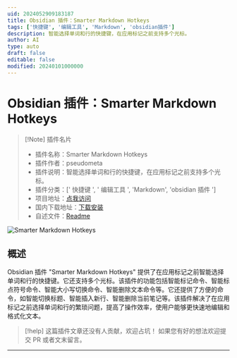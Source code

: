 ```yaml
---
uid: 2024052909183187
title: Obsidian 插件：Smarter Markdown Hotkeys
tags: ['快捷键', '编辑工具', 'Markdown', 'obsidian插件']
description: 智能选择单词和行的快捷键，在应用标记之前支持多个光标。
author: AI
type: auto
draft: false
editable: false
modified: 20240101000000
---
```


# Obsidian 插件：Smarter Markdown Hotkeys

> [!Note] 插件名片
> - 插件名称：Smarter Markdown Hotkeys
> - 插件作者：pseudometa
> - 插件说明：智能选择单词和行的快捷键，在应用标记之前支持多个光标。
> - 插件分类：[' 快捷键 ', ' 编辑工具 ', 'Markdown', 'obsidian 插件 ']
> - 项目地址：[点我访问](https://github.com/chrisgrieser/obsidian-smarter-md-hotkeys)
> - 国内下载地址：[下载安装](https://pkmer.cn/products/plugin/pluginMarket/?obsidian-smarter-md-hotkeys)
> - 自述文件：[Readme](https://ghproxy.net/https://raw.githubusercontent.com/chrisgrieser/obsidian-smarter-md-hotkeys/master/README.md)

![Smarter Markdown Hotkeys](https://cdn.pkmer.cn/covers/obsidian-smarter-md-hotkeys_new.gif!pkmer)

## 概述

Obsidian 插件 "Smarter Markdown Hotkeys" 提供了在应用标记之前智能选择单词和行的快捷键。它还支持多个光标。该插件的功能包括智能标记命令、智能标点符号命令、智能大小写切换命令、智能删除文本命令等。它还提供了方便的命令，如智能切换标题、智能插入新行、智能删除当前笔记等。该插件解决了在应用标记之前选择单词和行的繁琐问题，提高了操作效率，使用户能够更快速地编辑和格式化文本。

> [!help]
> 这篇插件文章还没有人贡献，欢迎占坑！
> 如果您有好的想法欢迎提交 PR 或者文末留言。

---



